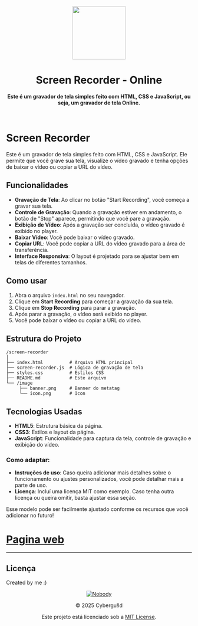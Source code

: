 <br>

<div align="center">

[<img src="https://raw.githubusercontent.com/JempUnkn/webtv-beta/refs/heads/main/app-icon.png" width="144"/>](https://github.com/jempunkn)

  <h1 align="center">Screen Recorder - Online</h1>

  <p align="center">
    <strong>Este é um gravador de tela simples feito com HTML, CSS e JavaScript, ou seja, um gravador de tela Online.</strong>
  </p>
<br>
</div>

# Screen Recorder
Este é um gravador de tela simples feito com HTML, CSS e JavaScript. Ele permite que você grave sua tela, visualize o vídeo gravado e tenha opções de baixar o vídeo ou copiar a URL do vídeo.


## Funcionalidades

- **Gravação de Tela**: Ao clicar no botão "Start Recording", você começa a gravar sua tela.
- **Controle de Gravação**: Quando a gravação estiver em andamento, o botão de "Stop" aparece, permitindo que você pare a gravação.
- **Exibição de Vídeo**: Após a gravação ser concluída, o vídeo gravado é exibido no player.
- **Baixar Vídeo**: Você pode baixar o vídeo gravado.
- **Copiar URL**: Você pode copiar a URL do vídeo gravado para a área de transferência.
- **Interface Responsiva**: O layout é projetado para se ajustar bem em telas de diferentes tamanhos.

## Como usar

1. Abra o arquivo `index.html` no seu navegador.
2. Clique em **Start Recording** para começar a gravação da sua tela.
3. Clique em **Stop Recording** para parar a gravação.
4. Após parar a gravação, o vídeo será exibido no player.
5. Você pode baixar o vídeo ou copiar a URL do vídeo.

## Estrutura do Projeto

```
/screen-recorder
│
├── index.html          # Arquivo HTML principal
├── screen-recorder.js  # Lógica de gravação de tela
├── styles.css          # Estilos CSS
├── README.md           # Este arquivo
└── /image
     ├── banner.png     # Banner do metatag
     └── icon.png       # Icon 
```

## Tecnologias Usadas

- **HTML5**: Estrutura básica da página.
- **CSS3**: Estilos e layout da página.
- **JavaScript**: Funcionalidade para captura da tela, controle de gravação e exibição do vídeo.
 

### Como adaptar:
- **Instruções de uso**: Caso queira adicionar mais detalhes sobre o funcionamento ou ajustes personalizados, você pode detalhar mais a parte de uso.
- **Licença**: Incluí uma licença MIT como exemplo. Caso tenha outra licença ou queira omitir, basta ajustar essa seção.

Esse modelo pode ser facilmente ajustado conforme os recursos que você adicionar no futuro!

# [Pagina web](https://jempunkn.github.io/ScreenRecorder)

---
## Licença
Created by me :)
<div align="center">

 [![Nobody](https://i.ibb.co/JqCcwCm/Turbo-Granny-29-Infobox-29.png)](https://github.com/JempUnkn)

© 2025 Cybergu!ld

Este projeto está licenciado sob a [MIT License](LICENSE).
</div>
